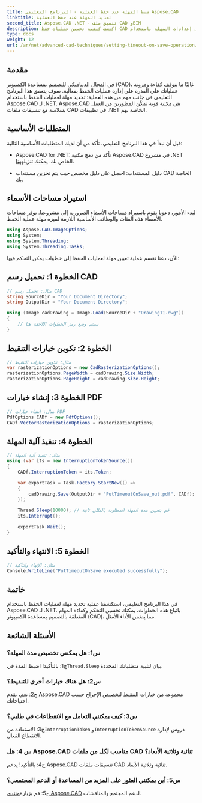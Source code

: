 ```yaml
---
title: ضبط المهلة عند حفظ العملية - البرنامج التعليمي Aspose.CAD
linktitle: تحديد المهلة عند حفظ العملية
second_title: Aspose.CAD .NET - تنسيق ملف CAD وBIM
description: اكتشف كيفية تحسين عمليات حفظ CAD من خلال إعدادات المهلة باستخدام Aspose.CAD لـ .NET. تعزيز الكفاءة والتحكم في تطبيقات .NET الخاصة بك.
type: docs
weight: 12
url: /ar/net/advanced-cad-techniques/setting-timeout-on-save-operation/
---
```

## مقدمة

في المجال الديناميكي للتصميم بمساعدة الكمبيوتر (CAD)، غالبًا ما تتوقف كفاءة ومرونة عملياتك على القدرة على إدارة عمليات الحفظ بفعالية. سوف يتعمق هذا البرنامج التعليمي في جانب مهم من هذه العملية: تحديد مهلة لعمليات الحفظ باستخدام Aspose.CAD لـ .NET. Aspose.CAD هي مكتبة قوية تمكّن المطورين من العمل بسلاسة مع تنسيقات ملفات CAD في تطبيقات .NET الخاصة بهم.

## المتطلبات الأساسية

قبل أن نبدأ في هذا البرنامج التعليمي، تأكد من أن لديك المتطلبات الأساسية التالية:

- Aspose.CAD for .NET: تأكد من دمج مكتبة Aspose.CAD في مشروع .NET الخاص بك. يمكنك تنزيله[هنا](https://releases.aspose.com/cad/net/).

- دليل المستندات: احصل على دليل مخصص حيث يتم تخزين مستندات CAD الخاصة بك.

## استيراد مساحات الأسماء

لبدء الأمور، دعونا نقوم باستيراد مساحات الأسماء الضرورية إلى مشروعنا. توفر مساحات الأسماء هذه الفئات والوظائف الأساسية اللازمة لميزة مهلة عملية الحفظ.

```csharp
using Aspose.CAD.ImageOptions;
using System;
using System.Threading;
using System.Threading.Tasks;
```

الآن، دعنا نقسم عملية تعيين مهلة لعمليات الحفظ إلى خطوات يمكن التحكم فيها:

## الخطوة 1: تحميل رسم CAD

```csharp
// مثال: تحميل رسم CAD
string SourceDir = "Your Document Directory";
string OutputDir = "Your Document Directory";

using (Image cadDrawing = Image.Load(SourceDir + "Drawing11.dwg"))
{
    // سيتم وضع رمز الخطوات اللاحقة هنا
}
```

## الخطوة 2: تكوين خيارات التنقيط

```csharp
// مثال: تكوين خيارات التنقيط
var rasterizationOptions = new CadRasterizationOptions();
rasterizationOptions.PageWidth = cadDrawing.Size.Width;
rasterizationOptions.PageHeight = cadDrawing.Size.Height;
```

## الخطوة 3: إنشاء خيارات PDF

```csharp
// مثال: إنشاء خيارات PDF
PdfOptions CADf = new PdfOptions();
CADf.VectorRasterizationOptions = rasterizationOptions;
```

## الخطوة 4: تنفيذ آلية المهلة

```csharp
// مثال: تنفيذ آلية المهلة
using (var its = new InterruptionTokenSource())
{
    CADf.InterruptionToken = its.Token;

    var exportTask = Task.Factory.StartNew(() =>
    {
        cadDrawing.Save(OutputDir + "PutTimeoutOnSave_out.pdf", CADf);
    });

    Thread.Sleep(10000); // قم بتعيين مدة المهلة المطلوبة بالمللي ثانية
    its.Interrupt();

    exportTask.Wait();
}
```

## الخطوة 5: الانتهاء والتأكيد

```csharp
// مثال: الإنهاء والتأكيد
Console.WriteLine("PutTimeoutOnSave executed successfully");
```

## خاتمة

في هذا البرنامج التعليمي، استكشفنا عملية تحديد مهلة لعمليات الحفظ باستخدام Aspose.CAD لـ .NET. باتباع هذه الخطوات، يمكنك تحسين التحكم وكفاءة المهام المتعلقة بالتصميم بمساعدة الكمبيوتر (CAD)، مما يضمن الأداء الأمثل.

## الأسئلة الشائعة

### س1: هل يمكنني تخصيص مدة المهلة؟

 ج1: بالتأكيد! اضبط المدة في`Thread.Sleep` بيان لتلبية متطلباتك المحددة.

### س2: هل هناك خيارات أخرى للتنقيط؟

ج2: نعم، يقدم Aspose.CAD مجموعة من خيارات التنقيط لتخصيص الإخراج حسب احتياجاتك.

### س3: كيف يمكنني التعامل مع الانقطاعات في طلبي؟

 ج3: الاستفادة من`InterruptionToken` و`InterruptionTokenSource` دروس لإدارة الانقطاع الفعال.

### س 4: هل Aspose.CAD مناسب لكل من ملفات CAD ثنائية وثلاثية الأبعاد؟

ج4: بالتأكيد! يدعم Aspose.CAD تنسيقات ملفات CAD ثنائية وثلاثية الأبعاد.

### س5: أين يمكنني العثور على المزيد من المساعدة أو الدعم المجتمعي؟

 ج5: قم بزيارة[منتدى Aspose.CAD](https://forum.aspose.com/c/cad/19) لدعم المجتمع والمناقشات.